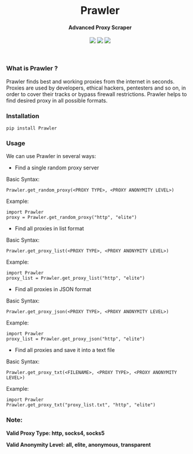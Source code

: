 <h1 align="center">
	<br>
	Prawler
	<br>
</h1>
<h4 align="center">Advanced Proxy Scraper</h4>
<p align="center">
<img src="https://img.shields.io/pypi/pyversions/Prawler">
<img src="https://img.shields.io/github/license/priyamharsh14/Prawler">
<img src="https://img.shields.io/pypi/v/Prawler">
</p>
<br>

### What is Prawler ?
Prawler finds best and working proxies from the internet in seconds. Proxies are used by developers, ethical hackers, pentesters and so on, in order to cover their tracks or bypass firewall restrictions. Prawler helps to find desired proxy in all possible formats.

### Installation
```
pip install Prawler
```

### Usage
We can use Prawler in several ways:
- Find a single random proxy server

Basic Syntax:
```
Prawler.get_random_proxy(<PROXY TYPE>, <PROXY ANONYMITY LEVEL>)
```
Example:
```
import Prawler
proxy = Prawler.get_random_proxy("http", "elite")
```

- Find all proxies in list format

Basic Syntax:
```
Prawler.get_proxy_list(<PROXY TYPE>, <PROXY ANONYMITY LEVEL>)
```
Example:
```
import Prawler
proxy_list = Prawler.get_proxy_list("http", "elite")
```

- Find all proxies in JSON format

Basic Syntax:
```
Prawler.get_proxy_json(<PROXY TYPE>, <PROXY ANONYMITY LEVEL>)
```
Example:
```
import Prawler
proxy_list = Prawler.get_proxy_json("http", "elite")
```

- Find all proxies and save it into a text file

Basic Syntax:
```
Prawler.get_proxy_txt(<FILENAME>, <PROXY TYPE>, <PROXY ANONYMITY LEVEL>)
```
Example:
```
import Prawler
Prawler.get_proxy_txt("proxy_list.txt", "http", "elite")
```

### Note:
**Valid Proxy Type: http, socks4, socks5**

**Valid Anonymity Level: all, elite, anonymous, transparent**